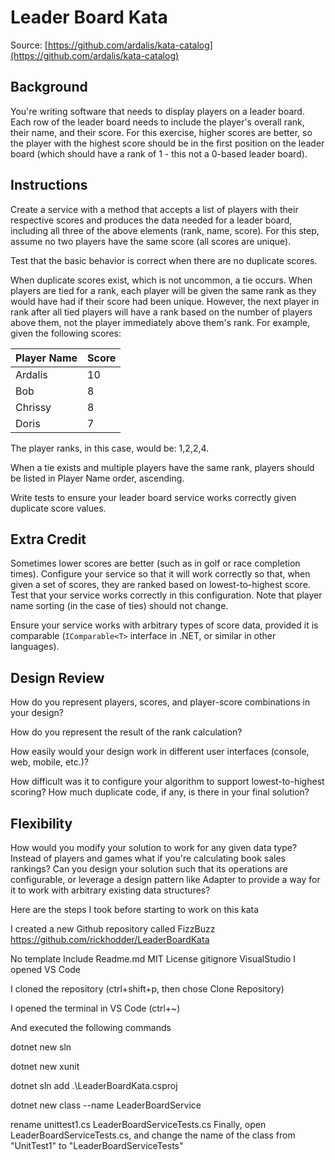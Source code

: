 # Leader Board Kata

Source: [https://github.com/ardalis/kata-catalog](https://github.com/ardalis/kata-catalog)

## Background

You're writing software that needs to display players on a leader board. Each row of the leader board needs to include the player's overall rank, their name, and their score. For this exercise, higher scores are better, so the player with the highest score should be in the first position on the leader board (which should have a rank of 1 - this not a 0-based leader board).

## Instructions

Create a service with a method that accepts a list of players with their respective scores and produces the data needed for a leader board, including all three of the above elements (rank, name, score). For this step, assume no two players have the same score (all scores are unique).

Test that the basic behavior is correct when there are no duplicate scores.

When duplicate scores exist, which is not uncommon, a tie occurs. When players are tied for a rank, each player will be given the same rank as they would have had if their score had been unique. However, the next player in rank after all tied players will have a rank based on the number of players above them, not the player immediately above them's rank. For example, given the following scores:

| Player Name | Score |
|-------------|-------|
| Ardalis     | 10    |
| Bob         | 8     |
| Chrissy     | 8     |
| Doris       | 7     |

The player ranks, in this case, would be: 1,2,2,4.

When a tie exists and multiple players have the same rank, players should be listed in Player Name order, ascending.

Write tests to ensure your leader board service works correctly given duplicate score values.

## Extra Credit

Sometimes lower scores are better (such as in golf or race completion times). Configure your service so that it will work correctly so that, when given a set of scores, they are ranked based on lowest-to-highest score. Test that your service works correctly in this configuration. Note that player name sorting (in the case of ties) should not change.

Ensure your service works with arbitrary types of score data, provided it is comparable (`IComparable<T>` interface in .NET, or similar in other languages).

## Design Review

How do you represent players, scores, and player-score combinations in your design?

How do you represent the result of the rank calculation?

How easily would your design work in different user interfaces (console, web, mobile, etc.)?

How difficult was it to configure your algorithm to support lowest-to-highest scoring? How much duplicate code, if any, is there in your final solution?

## Flexibility

How would you modify your solution to work for any given data type? Instead of players and games what if you're calculating book sales rankings? Can you design your solution such that its operations are configurable, or leverage a design pattern like Adapter to provide a way for it to work with arbitrary existing data structures?

Here are the steps I took before starting to work on this kata

I created a new Github repository called FizzBuzz https://github.com/rickhodder/LeaderBoardKata

No template
Include Readme.md
MIT License
gitignore VisualStudio
I opened VS Code

I cloned the repository (ctrl+shift+p, then chose Clone Repository)

I opened the terminal in VS Code (ctrl+~)

And executed the following commands

dotnet new sln 

dotnet new xunit

dotnet sln add .\LeaderBoardKata.csproj

dotnet new class --name LeaderBoardService

rename unittest1.cs LeaderBoardServiceTests.cs
Finally, open LeaderBoardServiceTests.cs, and change the name of the class from "UnitTest1" to "LeaderBoardServiceTests"
